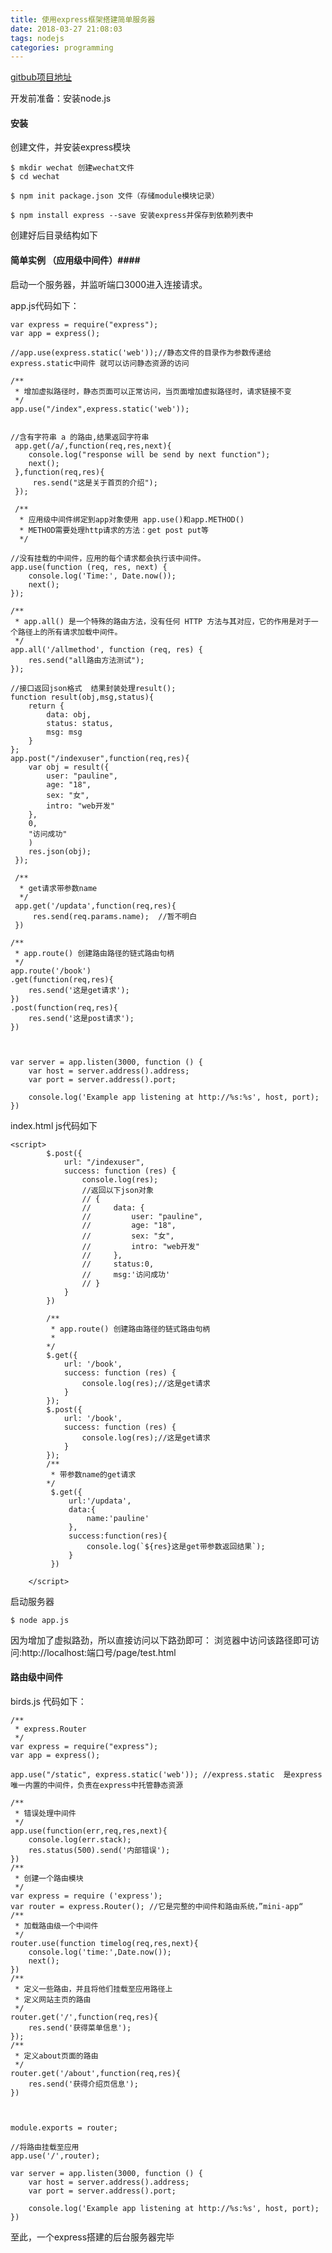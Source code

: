 ```yaml
---
title: 使用express框架搭建简单服务器
date: 2018-03-27 21:08:03
tags: nodejs
categories: programming
---
```


[gitbub项目地址](https://github.com/77ya/weApp)

开发前准备：安装node.js

#### 安装 ####

创建文件，并安装express模块

	$ mkdir wechat 创建wechat文件
	$ cd wechat
	
	$ npm init package.json 文件（存储module模块记录）
	
	$ npm install express --save 安装express并保存到依赖列表中

创建好后目录结构如下



#### 简单实例 （应用级中间件）####

启动一个服务器，并监听端口3000进入连接请求。

app.js代码如下：
	
	
	var express = require("express");
	var app = express();
	
	//app.use(express.static('web'));//静态文件的目录作为参数传递给express.static中间件 就可以访问静态资源的访问
	
	/**
	 * 增加虚拟路径时，静态页面可以正常访问，当页面增加虚拟路径时，请求链接不变
	 */
	app.use("/index",express.static('web'));
	
	
	//含有字符串 a 的路由,结果返回字符串
	 app.get(/a/,function(req,res,next){
	    console.log("response will be send by next function");
	    next();
	 },function(req,res){ 
	     res.send("这是关于首页的介绍");
	 });
	
	 /**
	  * 应用级中间件绑定到app对象使用 app.use()和app.METHOD()
	  * METHOD需要处理http请求的方法：get post put等
	  */
	
	//没有挂载的中间件，应用的每个请求都会执行该中间件。
	app.use(function (req, res, next) {
	    console.log('Time:', Date.now());
	    next();
	});
	
	/**
	 * app.all() 是一个特殊的路由方法，没有任何 HTTP 方法与其对应，它的作用是对于一个路径上的所有请求加载中间件。
	 */
	app.all('/allmethod', function (req, res) {
	    res.send("all路由方法测试");
	});
	
	//接口返回json格式  结果封装处理result();
	function result(obj,msg,status){
	    return {
	        data: obj,
	        status: status,
	        msg: msg
	    }
	};
	app.post("/indexuser",function(req,res){
	    var obj = result({
	        user: "pauline",
	        age: "18",
	        sex: "女",
	        intro: "web开发"
	    },
	    0,
	    "访问成功"
	    )
	    res.json(obj);
	 });
	
	 /**
	  * get请求带参数name
	  */
	 app.get('/updata',function(req,res){
	     res.send(req.params.name);  //暂不明白
	 })
	
	/**
	 * app.route() 创建路由路径的链式路由句柄
	 */
	app.route('/book')
	.get(function(req,res){
	    res.send('这是get请求');
	})
	.post(function(req,res){
	    res.send('这是post请求');
	})
	
	
	
	var server = app.listen(3000, function () {
	    var host = server.address().address;
	    var port = server.address().port;
	
	    console.log('Example app listening at http://%s:%s', host, port);
	}) 

 index.html js代码如下

	<script>
	        $.post({
	            url: "/indexuser",
	            success: function (res) {
	                console.log(res);
	                //返回以下json对象
	                // {
	                //     data: {
	                //         user: "pauline",
	                //         age: "18",
	                //         sex: "女",
	                //         intro: "web开发"
	                //     },
	                //     status:0,
	                //     msg:'访问成功'
	                // }
	            }
	        })
	
	        /**
	         * app.route() 创建路由路径的链式路由句柄
	         * 
	        */
	        $.get({
	            url: '/book',
	            success: function (res) {
	                console.log(res);//这是get请求
	            }
	        });
	        $.post({
	            url: '/book',
	            success: function (res) {
	                console.log(res);//这是get请求
	            }
	        });
	        /**
	         * 带参数name的get请求
	        */
	         $.get({
	             url:'/updata',
	             data:{
	                 name:'pauline'
	             },
	             success:function(res){
	                 console.log(`${res}这是get带参数返回结果`);
	             }
	         })
	
	    </script>

启动服务器

	$ node app.js	

因为增加了虚拟路劲，所以直接访问以下路劲即可：
浏览器中访问该路径即可访问:http://localhost:端口号/page/test.html

#### 路由级中间件 ####

birds.js 代码如下：
	
	/**
	 * express.Router
	 */
	var express = require("express");
	var app = express();
	
	app.use("/static", express.static('web')); //express.static  是express唯一内置的中间件，负责在express中托管静态资源
	
	/**
	 * 错误处理中间件
	 */
	app.use(function(err,req,res,next){
	    console.log(err.stack);
	    res.status(500).send('内部错误');
	})
	/**
	 * 创建一个路由模块
	 */
	var express = require ('express');
	var router = express.Router(); //它是完整的中间件和路由系统，”mini-app“
	/**
	 * 加载路由级一个中间件
	 */
	router.use(function timelog(req,res,next){
	    console.log('time:',Date.now());
	    next();
	})
	/**
	 * 定义一些路由，并且将他们挂载至应用路径上
	 * 定义网站主页的路由
	 */
	router.get('/',function(req,res){
	    res.send('获得菜单信息');
	});
	/**
	 * 定义about页面的路由
	 */
	router.get('/about',function(req,res){
	    res.send('获得介绍页信息');
	})
	
	
	
	module.exports = router;
	
	//将路由挂载至应用
	app.use('/',router);
	
	var server = app.listen(3000, function () {
	    var host = server.address().address;
	    var port = server.address().port;
	
	    console.log('Example app listening at http://%s:%s', host, port);
	}) 


至此，一个express搭建的后台服务器完毕